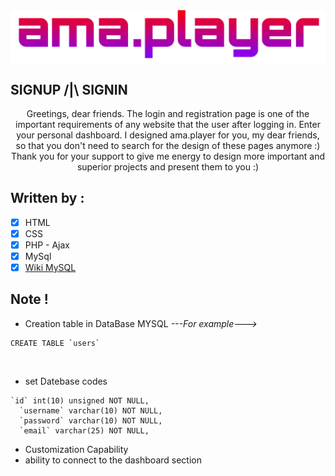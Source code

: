<img src="https://github.com/ama-player0000/signin-signup/blob/main/pictures/ama.png?raw=true" align="center">

## SIGNUP /|\ SIGNIN
<p align="center">Greetings, dear friends. The login and registration page is one of the important requirements of any website that the user after logging in. Enter your personal dashboard. I designed ama.player for you, my dear friends, so that you don't need to search for the design of these pages anymore :)<br>Thank you for your support to give me energy to design more important and superior projects and present them to you :)</p>

## Written by : 
- [x] HTML
- [x] CSS
- [x] PHP - Ajax
- [x] MySql
- [x] <a href="https://github.com/ama-player0000/signin-signup/wiki/Wiki-MySQL">Wiki MySQL</a>

## Note ! 
- Creation table in DataBase MYSQL *---For example--->* 
```MySQL 
CREATE TABLE `users`
```
<br>

- set Datebase codes
```MySQL 
`id` int(10) unsigned NOT NULL,
  `username` varchar(10) NOT NULL,
  `password` varchar(10) NOT NULL,
  `email` varchar(25) NOT NULL,
```
- Customization Capability
- ability to connect to the dashboard section
